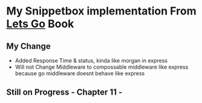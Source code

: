 <h1>My Snippetbox implementation From <a href ="https://lets-go-further.alexedwards.net/">Lets Go<a> Book</h1>
<h2>My Change</h2>
<ul>
<li>Added Response Time & status, kinda like morgan in express</li>
<li>Will not Change Middleware to compossable middleware like express because go middleware doesnt behave like express</li>
</ul>
<h2>Still on Progress - Chapter 11 -<h2>
